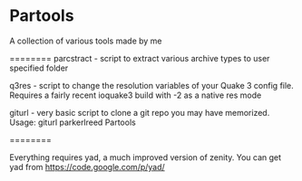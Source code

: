 Partools
========

A collection of various tools made by me

========
parcstract - script to extract various archive types to user specified folder

q3res - script to change the resolution variables of your Quake 3 config file. Requires a fairly recent ioquake3 build with -2 as a native res mode

giturl - very basic script to clone a git repo you may have memorized. Usage: giturl parkerlreed Partools

========

Everything requires yad, a much improved version of zenity. You can get yad from 
https://code.google.com/p/yad/
